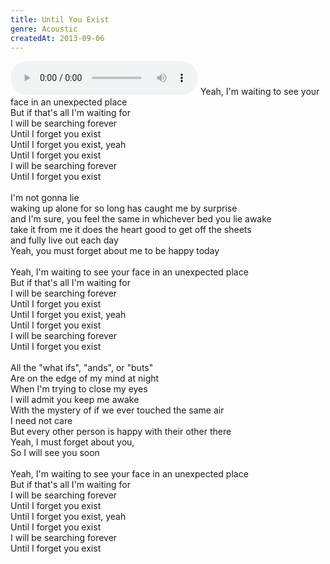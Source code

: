 ```yaml
---
title: Until You Exist
genre: Acoustic
createdAt: 2013-09-06
---
```

<audio controls class="mb-6">
  <source src="/songs/Until You Exist.mp3" type="audio/mpeg">
</audio>
Yeah, I'm waiting to see your face in an unexpected place<br>
But if that's all I'm waiting for<br>
I will be searching forever<br>
Until I forget you exist<br>
Until I forget you exist, yeah<br>
Until I forget you exist<br>
I will be searching forever<br>
Until I forget you exist<br>
<br>
I'm not gonna lie<br>
waking up alone for so long has caught me by surprise<br>
and I'm sure, you feel the same in whichever bed you lie awake<br>
take it from me it does the heart good to get off the sheets<br>
and fully live out each day<br>
Yeah, you must forget about me to be happy today<br>
<br>
Yeah, I'm waiting to see your face in an unexpected place<br>
But if that's all I'm waiting for<br>
I will be searching forever<br>
Until I forget you exist<br>
Until I forget you exist, yeah<br>
Until I forget you exist<br>
I will be searching forever<br>
Until I forget you exist<br>
<br>
All the "what ifs", "ands", or "buts"<br>
Are on the edge of my mind at night<br>
When I'm trying to close my eyes<br>
I will admit you keep me awake<br>
With the mystery of if we ever touched the same air<br>
I need not care<br>
But every other person is happy with their other there<br>
Yeah, I must forget about you,<br>
So I will see you soon<br>
<br>
Yeah, I'm waiting to see your face in an unexpected place<br>
But if that's all I'm waiting for<br>
I will be searching forever<br>
Until I forget you exist<br>
Until I forget you exist, yeah<br>
Until I forget you exist<br>
I will be searching forever<br>
Until I forget you exist

